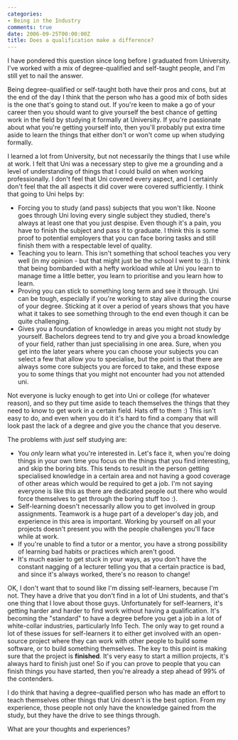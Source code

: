 ```yaml
---
categories:
- Being in the Industry
comments: true
date: 2006-09-25T00:00:00Z
title: Does a qualification make a difference?
---
```


I have pondered this question since long before I graduated from University. I've worked with a mix of degree-qualified and self-taught people, and I'm still yet to nail the answer.

Being degree-qualified or self-taught both have their pros and cons, but at the end of the day I think that the person who has a good mix of both sides is the one that's going to stand out. If you're keen to make a go of your career then you should want to give yourself the best chance of getting work in the field by studying it formally at University. If you're passionate about what you're getting yourself into, then you'll probably put extra time aside to learn the things that either don't or won't come up when studying formally.

I learned a lot from University, but not necessarily the things that I use while at work. I felt that Uni was a necessary step to give me a grounding and a level of understanding of things that I could build on when working professionally. I don't feel that Uni covered every aspect, and I certainly don't feel that the all aspects it did cover were covered sufficiently. I think that going to Uni helps by:
<ul><li>Forcing you to study (and pass) subjects that you won't like. Noone goes through Uni loving every single subject they studied, there's always at least one that you just despise. Even though it's a pain, you have to finish the subject and pass it to graduate. I think this is some proof to potential employers that you can face boring tasks and still finish them with a respectable level of quality.</li><li>Teaching you to learn. This isn't something that school teaches you very well (in my opinion - but that might just be the school I went to :)). I think that being bombarded with a hefty workload while at Uni you learn to manage time a little better, you learn to prioritise and you learn how to learn.</li><li>Proving you can stick to something long term and see it through. Uni can be tough, especially if you're working to stay alive during the course of your degree. Sticking at it over a period of years shows that you have what it takes to see something through to the end even though it can be quite challenging.</li><li>Gives you a foundation of knowledge in areas you might not study by yourself. Bachelors degrees tend to try and give you a broad knowledge of your field, rather than just specialising in one area. Sure, when you get into the later years where you can choose your subjects you can select a few that allow you to specialise, but the point is that there are always some core subjects you are forced to take, and these expose you to some things that you might not encounter had you not attended uni.</li></ul>Not everyone is lucky enough to get into Uni or college (for whatever reason), and so they put time aside to teach themselves the things that they need to know to get work in a certain field. Hats off to them :) This isn't easy to do, and even when you do it it's hard to find a company that will look past the lack of a degree and give you the chance that you deserve.

The problems with <em>just</em> self studying are:<ul><li>You <em>only</em> learn what you're interested in. Let's face it, when you're doing things in your own time you focus on the things that you find interesting, and skip the boring bits. This tends to result in the person getting specialised knowledge in a certain area and not having a good coverage of other areas which would be required to get a job. I'm not saying everyone is like this as there are dedicated people out there who would force themselves to get through the boring stuff too :).</li><li>Self-learning doesn't necessarily allow you to get involved in group assignments. Teamwork is a huge part of a developer's day job, and experience in this area is important. Working by yourself on all your projects doesn't present you with the people challenges you'll face while at work.</li><li>If you're unable to find a tutor or a mentor, you have a strong possibility of learning bad habits or practices which aren't good.</li><li>It's much easier to get stuck in your ways, as you don't have the constant nagging of a lecturer telling you that a certain practice is bad, and since it's always worked, there's no reason to change!</li></ul>

OK, I don't want that to sound like I'm dissing self-learners, because I'm not. They have a drive that you don't find in a lot of Uni students, and that's one thing that I love about those guys. Unfortunately for self-learners, it's getting harder and harder to find work without having a qualification. It's becoming the "standard" to have a degree before you get a job in a lot of white-collar industries, particularly Info Tech. The only way to get round a lot of these issues for self-learners it to either get involved with an open-source project where they can work with other people to build some software, or to build something themselves. The key to this point is making sure that the project is <strong>finished</strong>. It's very easy to start a million projects, it's always hard to finish just one! So if you can prove to people that you can finish things you have started, then you're already a step ahead of 99% of the contenders.

I do think that having a degree-qualified person who has made an effort to teach themselves other things that Uni doesn't is the best option. From my experience, those people not only have the knowledge gained from the study, but they have the drive to see things through.

What are your thoughts and experiences?
